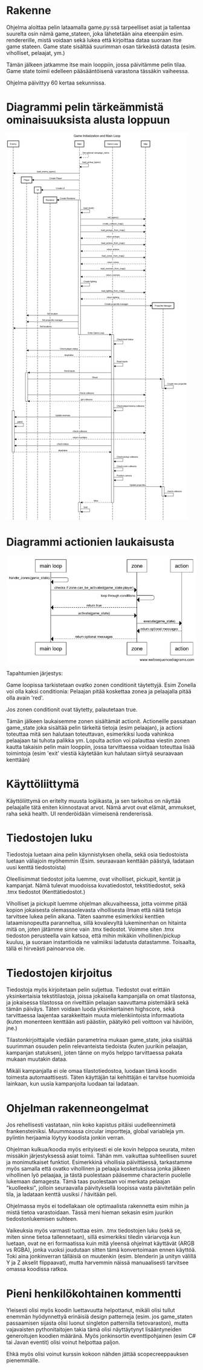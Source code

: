 # Rakenne

Ohjelma aloittaa pelin lataamalla game.py:ssä tarpeelliset asiat ja tallentaa suurelta osin nämä game_stateen, joka lähetetään aina eteenpäin esim. rendererille, mistä voidaan sekä lukea että kirjoittaa dataa suoraan itse game stateen. Game state sisältää suurimman osan tärkeästä datasta (esim. viholliset, pelaajat, ym.)

Tämän jälkeen jatkamme itse main looppiin, jossa päivitämme pelin tilaa. Game state toimii edelleen pääsääntöisenä varastona tässäkin vaiheessa.

Ohjelma päivittyy 60 kertaa sekunnissa.

# Diagrammi pelin tärkeämmistä ominaisuuksista alusta loppuun

![Sekvenssi](https://github.com/Janitus/Ohjelmistotekniikka/blob/main/Aarreluola/dokumentaatio/sequencediagram.png)

# Diagrammi actionien laukaisusta

![Sekvenssi2](https://github.com/Janitus/Ohjelmistotekniikka/blob/main/Aarreluola/dokumentaatio/zone-action.png)

Tapahtumien järjestys:

Game loopissa tarkistetaan ovatko zonen conditionit täytettyjä. Esim Zonella voi olla kaksi conditionia: Pelaajan pitää koskettaa zonea ja pelaajalla pitää olla avain 'red'.

Jos zonen conditionit ovat täytetty, palautetaan true.

Tämän jälkeen laukaisemme zonen sisältämät actionit. Actioneille passataan game_state joka sisältää pelin tärkeitä tietoja (esim pelaajan), ja actioni toteuttaa mitä sen halutaan toteuttavan, esimerkiksi luoda vahinkoa pelaajaan tai tuhota palikka ym. Lopulta action voi palauttaa viestin zonen kautta takaisin pelin main looppiin, jossa tarvittaessa voidaan toteuttaa lisää toimintoja (esim 'exit' viestiä käytetään kun halutaan siirtyä seuraavaan kenttään)

# Käyttöliittymä

Käyttöliittymä on eritelty muusta logiikasta, ja sen tarkoitus on näyttää pelaajalle tätä eniten kiinnostavat arvot. Nämä arvot ovat elämät, ammukset, raha sekä health. UI renderöidään viimeisenä rendererissä.


# Tiedostojen luku

Tiedostoja luetaan aina pelin käynnistyksen ohella, sekä osia tiedostoista luetaan väliajoin myöhemmin (Esim. seuraavaan kenttään päästyä, ladataan uusi kenttä tiedostoista)

Oleellisimmat tiedostot joita luemme, ovat viholliset, pickupit, kentät ja kampanjat. Nämä tulevat muodoissa kuvatiedostot, tekstitiedostot, sekä .tmx tiedostot (Kenttätiedostot.)

Viholliset ja pickupit luemme ohjelman alkuvaiheessa, jotta voimme pitää kopion jokaisesta olemassaolevasta vihollisesta ilman että näitä tietoja tarvitsee lukea pelin aikana. Täten saamme esimerkiksi kenttien lataamisnopeutta paranneltua, sillä kovalevyltä lukeminenhan on hitainta mitä on, joten jätämme sinne vain .tmx tiedostot. Voimme siten .tmx tiedoston perusteella vain katsoa, että mihin mikäkin vihollinen/pickup kuuluu, ja suoraan instantioida ne valmiiksi ladatusta datastamme. Toisaalta, tällä ei hirveästi painoarvoa ole.


# Tiedostojen kirjoitus

Tiedostoja myös kirjoitetaan pelin suljettua. Tiedostot ovat erittäin yksinkertaisia tekstitilastoja, joissa jokaisella kampanjalla on omat tilastonsa, ja jokaisessa tilastossa on riveittäin pelaajan saavuttama pistemäärä sekä tämän päiväys. Täten voidaan luoda yksinkertainen highscore, sekä tarvittaessa laajentaa sarakkeittain muuta mielenkiintoista informaatiota (kuten monenteen kenttään asti päästiin, päätyikö peli voittoon vai häviöön, jne.)

Tilastonkirjoittajalle viedään parametrina mukaan game_state, joka sisältää suurimman osuuden pelin relevanteista tiedoista (kuten juurikin pelaajan, kampanjan statuksen), joten tänne on myös helppo tarvittaessa pakata mukaan muutakin dataa.

Mikäli kampanjalla ei ole omaa tilastotiedostoa, luodaan tämä koodin toimesta automaattisesti. Täten käyttäjän tai kehittäjän ei tarvitse huomioida lainkaan, kun uusia kampanjoita luodaan tai ladataan. 

# Ohjelman rakenneongelmat

Jos rehellisesti vastataan, niin koko kapistus pitäisi uudelleennimetä frankensteiniksi. Muummoassa circular importteja, global variableja ym. pylintin herjaamia löytyy koodista jonkin verran.

Ohjelman kulkua/koodia myös erityisesti ei ole kovin helppoa seurata, miten missäkin järjestyksessä asiat toimii. Tähän mm. vaikuttaa suhteellisen suuret ja monimutkaiset funktiot.
    Esimerkkinä vihollisia päivittäessä, tarkastamme myös samalla että ovatko vihollinen ja pelaaja kosketuksissa jonka jälkeen vihollinen lyö pelaajaa, ja tästä puolestaan pääsemme characterin puolelle lukemaan damagesta. Tämä taas puolestaan voi merkata pelaajan "kuolleeksi", jolloin seuraavalla päivityksellä loopissa vasta päivitetään pelin tila, ja ladataan kenttä uusiksi / hävitään peli.

Ohjelmassa myös ei todellakaan ole optimaalista rakennetta esim mihin ja mistä tietoa varastoidaan. Tässä meni hieman sekasin esim juurikin tiedostonlukemisen suhteen.

Vaikeuksia myös varmasti tuottaa esim. .tmx tiedostojen luku (sekä se, miten sinne tietoa tallennetaan), sillä esimerkiksi tiledin väriarvoja kun luetaan, ovat ne eri formaatissa kuin mitä yleensä ohjelmat käyttävät (ARGB vs RGBA), jonka vuoksi joudutaan sitten tämä konvertoimaan ennen käyttöä. Toki aina jonkinverran tälläisiä on muutenkin (esim. blenderin ja unityn välillä Y ja Z akselit flippaavat), mutta harvemmin näissä manuaalisesti tarvitsee omassa koodissa ratkoa.


# Pieni henkilökohtainen kommentti

Yleisesti olisi myös koodin luettavuutta helpottanut, mikäli olisi tullut enemmän hyödynnettyä erinäisiä design patterneja (esim. jos game_staten passaamisen sijasta olisi luonut singleton patternilla tietovaraston), mutta vajavaisten pythonitaitojen takia tämä olisi näyttäytynyt lisääntyneiden generoitujen koodien määränä. Myös jonkinsortin eventtipohjainen (esim C# tai Javan eventit) olisi voinut helpottaa paljon.

Ehkä myös olisi voinut kurssin kokoon nähden jättää scopecreeppauksen pienemmälle.
